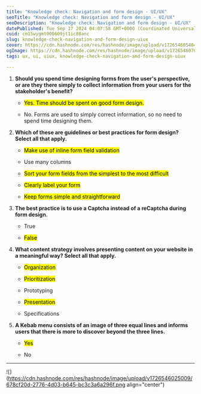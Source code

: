 ```yaml
---
title: "Knowledge check: Navigation and form design - UI/UX"
seoTitle: "Knowledge check: Navigation and form design - UI/UX"
seoDescription: "Knowledge check: Navigation and form design - UI/UX"
datePublished: Tue Sep 17 2024 04:07:58 GMT+0000 (Coordinated Universal Time)
cuid: cm15wygmt000609jt1ic88anc
slug: knowledge-check-navigation-and-form-design-uiux
cover: https://cdn.hashnode.com/res/hashnode/image/upload/v1726546054046/e40d3c7b-23da-4029-9769-7077e8853a58.jpeg
ogImage: https://cdn.hashnode.com/res/hashnode/image/upload/v1726546070583/1d40aaf8-f4e0-4c74-97a3-b12432843c36.jpeg
tags: ux, ui, uiux, knowledge-check-navigation-and-form-design-uiux

---
```


1. **Should you spend time designing forms from the user's perspective, or are they there simply to collect information from your users for the stakeholder's benefit?**
    
    * <mark>Yes. Time should be spent on good form design.</mark>
        
    * No. Forms are used to simply correct information, so no need to spend time designing them.
        
2. **Which of these are guidelines or best practices for form design? Select all that apply.**
    
    * <mark>Make use of inline form field validation</mark>
        
    * Use many columns
        
    * <mark>Sort your form fields from the simplest to the most difficult</mark>
        
    * <mark>Clearly label your form</mark>
        
    * <mark>Keep forms simple and straightforward</mark>
        
3. **The best practice is to use a Captcha instead of a reCaptcha during form design.**
    
    * True
        
    * <mark>False</mark>
        
4. **What content strategy involves presenting content on your website in a meaningful way? Select all that apply.**
    
    * <mark>Organization</mark>
        
    * <mark>Prioritization</mark>
        
    * Prototyping
        
    * <mark>Presentation</mark>
        
    * Specifications
        
5. **A Kebab menu consists of an image of three equal lines and informs users that there is more to discover beyond the three lines.**
    
    * <mark>Yes</mark>
        
    * No
        

---

![](https://cdn.hashnode.com/res/hashnode/image/upload/v1726546025009/678cf20d-2776-4d03-b645-bc3c3a6a296f.png align="center")